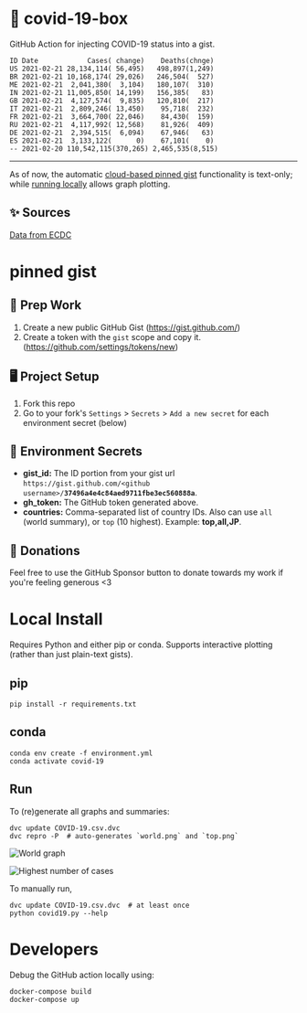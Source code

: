 # 🏥 covid-19-box

GitHub Action for injecting COVID-19 status into a gist.

```
ID Date            Cases( change)    Deaths(chnge)
US 2021-02-21 28,134,114( 56,495)   498,897(1,249)
BR 2021-02-21 10,168,174( 29,026)   246,504(  527)
ME 2021-02-21  2,041,380(  3,104)   180,107(  310)
IN 2021-02-21 11,005,850( 14,199)   156,385(   83)
GB 2021-02-21  4,127,574(  9,835)   120,810(  217)
IT 2021-02-21  2,809,246( 13,450)    95,718(  232)
FR 2021-02-21  3,664,700( 22,046)    84,430(  159)
RU 2021-02-21  4,117,992( 12,568)    81,926(  409)
DE 2021-02-21  2,394,515(  6,094)    67,946(   63)
ES 2021-02-21  3,133,122(      0)    67,101(    0)
-- 2021-02-20 110,542,115(370,265) 2,465,535(8,515)
```

---

As of now, the automatic [cloud-based pinned gist](#pinned-gist) functionality is text-only;
while [running locally](#local-install) allows graph plotting.

## ✨ Sources

[Data from ECDC](https://www.ecdc.europa.eu/en/publications-data/download-todays-data-geographic-distribution-covid-19-cases-worldwide)

# pinned gist

## 🎒 Prep Work
1. Create a new public GitHub Gist (https://gist.github.com/)
1. Create a token with the `gist` scope and copy it. (https://github.com/settings/tokens/new)

## 🖥 Project Setup
1. Fork this repo
1. Go to your fork's `Settings` > `Secrets` > `Add a new secret` for each environment secret (below)

## 🤫 Environment Secrets
- **gist_id:** The ID portion from your gist url `https://gist.github.com/<github username>/`**`37496a4e4c84aed9711fbe3ec560888a`**.
- **gh_token:** The GitHub token generated above.
- **countries:** Comma-separated list of country IDs. Also can use `all` (world summary), or `top` (10 highest). Example: **top,all,JP**.

## 💸 Donations

Feel free to use the GitHub Sponsor button to donate towards my work if you're feeling generous <3

# Local Install

Requires Python and either pip or conda. Supports interactive plotting (rather than just plain-text gists).

## pip

```
pip install -r requirements.txt
```

## conda

```
conda env create -f environment.yml
conda activate covid-19
```

## Run

To (re)generate all graphs and summaries:

```
dvc update COVID-19.csv.dvc
dvc repro -P  # auto-generates `world.png` and `top.png`
```

![World graph](world.png)

![Highest number of cases](top.png)

To manually run,

```
dvc update COVID-19.csv.dvc  # at least once
python covid19.py --help
```

# Developers

Debug the GitHub action locally using:

```
docker-compose build
docker-compose up
```

